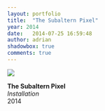```yaml
---
layout: portfolio
title:  "The Subaltern Pixel"
year: 2014
date:   2014-07-25 16:59:48
author: adrian
shadowbox: true
comments: true
---
```


<a href="{{site.url}}/img/2014/subaltern/title.jpg" rel="shadowbox" title="The Subaltern Pixel">
<img src="{{site.url}}/img/2014/subaltern/title-pre.jpg"></a>

**The Subaltern Pixel** <br />
*Installation* <br />
2014
